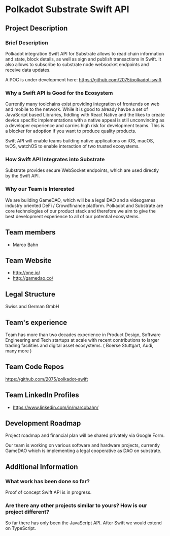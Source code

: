 # Polkadot Substrate Swift API

## Project Description

### Brief Description
Polkadot integration Swift API for Substrate allows to read chain information and state, block details, as well as sign and publish transactions in Swift. It also allows to subscribe to substrate node websocket endpoints and receive data updates.

A POC is under development here: https://github.com/2075/polkadot-swift

### Why a Swift API is Good for the Ecosystem

Currently many toolchains exist providing integration of frontends on web and mobile to the network. While it is good to already havbe a set of JavaScript based Libraries, fiddling with React Native and the likes to create device specific implementations with a native appeal is still unconvincing as a developer experience and carries high risk for development teams. This is a blocker for adoption if you want to produce quality products.

Swift API will enable teams building native applications on iOS, macOS, tvOS, watchOS to enable interaction of two trusted ecosystems.

### How Swift API Integrates into Substrate
Substrate provides secure WebSocket endpoints, which are used directly by the Swift API.

### Why our Team is Interested

We are building GameDAO, which will be a legal DAO and a videogames industry oriented DeFi / Crowdfinance platform. Polkadot and Substrate are core technologies of our product stack and therefore we aim to give the best development experience to all of our potential ecosystems.

## Team members
* Marco Bahn

## Team Website
* http://one.io/
* http://gamedao.co/

## Legal Structure
Swiss and German GmbH

## Team's experience
Team has more than two decades experience in Product Design, Software Engineering and Tech startups at scale with recent contributions to larger trading facilities and digital asset ecosystems. ( Boerse Stuttgart, Audi, many more )

## Team Code Repos
https://github.com/2075/polkadot-swift

## Team LinkedIn Profiles
* https://www.linkedin.com/in/marcobahn/

## Development Roadmap
Project roadmap and financial plan will be shared privately via Google Form.

Our team is working on various software and hardware projects, currently GameDAO which is implementing a legal cooperative as DAO on substrate.

## Additional Information

### What work has been done so far?
Proof of concept Swift API is in progress.

### Are there any other projects similar to yours? How is our project different?
So far there has only been the JavaScript API. After Swift we would extend on TypeScript.